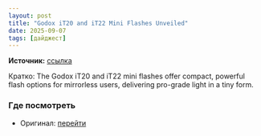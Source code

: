 ```yaml
---
layout: post
title: "Godox iT20 and iT22 Mini Flashes Unveiled"
date: 2025-09-07
tags: [дайджест]
---
```


**Источник:** [ссылка](https://camerajabber.com/photography-news/godox-it20-and-it22-mini-flashes-unveiled/)

Кратко: The Godox iT20 and iT22 mini flashes offer compact, powerful flash options for mirrorless users, delivering pro-grade light in a tiny form.

### Где посмотреть
- Оригинал: [перейти]({link})

